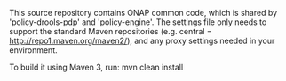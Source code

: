 This source repository contains ONAP common code, which is shared by 'policy-drools-pdp' and 'policy-engine'. The settings file only needs to support the standard Maven repositories (e.g. central = http://repo1.maven.org/maven2/), and any proxy settings needed in your environment.

To build it using Maven 3, run: mvn clean install
